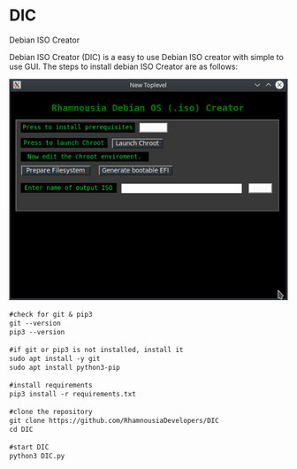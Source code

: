 # DIC
Debian ISO Creator

Debian ISO Creator (DIC) is a easy to use Debian ISO creator with  simple to use GUI. The steps to install debian ISO Creator are as follows:

![alt text](https://github.com/RhamnousiaDevelopers/DIC/blob/main/DIC.png?raw=true)

```
#check for git & pip3
git --version
pip3 --version

#if git or pip3 is not installed, install it
sudo apt install -y git
sudo apt install python3-pip

#install requirements
pip3 install -r requirements.txt

#clone the repository
git clone https://github.com/RhamnousiaDevelopers/DIC
cd DIC

#start DIC
python3 DIC.py
```


